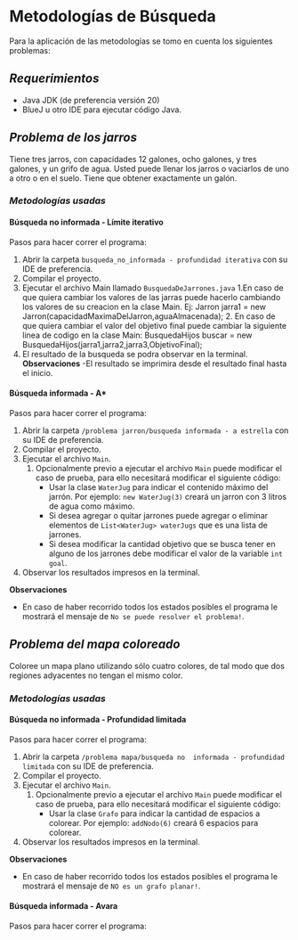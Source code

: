 # **Metodologías de Búsqueda**

Para la aplicación de las metodologías se tomo en cuenta los siguientes problemas:

## **_Requerimientos_**

- Java JDK (de preferencia versión 20)
- BlueJ u otro IDE para ejecutar código Java.

## **_Problema de los jarros_**

Tiene tres jarros, con capacidades 12 galones, ocho galones, y tres galones, y un grifo
de agua. Usted puede llenar los jarros o vaciarlos de uno a otro o en el suelo. Tiene
que obtener exactamente un galón.

### _Metodologías usadas_

#### **Búsqueda no informada - Límite iterativo**

Pasos para hacer correr el programa:
1. Abrir la carpeta `busqueda_no_informada - profundidad iterativa` con su IDE de preferencia.
2. Compilar el proyecto.
3. Ejecutar el archivo Main llamado `BusquedaDeJarrones.java`
   1.En caso de que quiera cambiar los valores de las jarras puede hacerlo cambiando los valores de su creacion en la clase Main. Ej: Jarron jarra1 = new Jarron(capacidadMaximaDelJarron,aguaAlmacenada);
   2. En caso de que quiera cambiar el valor del objetivo final puede cambiar la siguiente linea de codigo en la clase Main: BusquedaHijos buscar = new BusquedaHijos(jarra1,jarra2,jarra3,ObjetivoFinal);
4. El resultado de la busqueda se podra observar en la terminal.
**Observaciones**
-El resultado se imprimira desde el resultado final hasta el inicio.

#### **Búsqueda informada - A\***

Pasos para hacer correr el programa:

1. Abrir la carpeta `/problema jarron/busqueda informada - a estrella` con su IDE de preferencia.
2. Compilar el proyecto.
3. Ejecutar el archivo `Main`.
   1. Opcionalmente previo a ejecutar el archivo `Main` puede modificar el caso de prueba, para ello necesitará modificar el siguiente código:
      - Usar la clase `WaterJug` para indicar el contenido máximo del jarrón. Por ejemplo: `new WaterJug(3)` creará un jarron con 3 litros de agua como máximo.
      - Si desea agregar o quitar jarrones puede agregar o eliminar elementos de `List<WaterJug> waterJugs` que es una lista de jarrones.
      - Si desea modificar la cantidad objetivo que se busca tener en alguno de los jarrones debe modificar el valor de la variable `int goal`.
4. Observar los resultados impresos en la terminal.

**Observaciones**

- En caso de haber recorrido todos los estados posibles el programa le mostrará el mensaje de `No se puede resolver el problema!`.

## **_Problema del mapa coloreado_**

Coloree un mapa plano utilizando sólo cuatro colores, de tal modo que dos regiones adyacentes no tengan el mismo color.

### _Metodologías usadas_

#### **Búsqueda no informada - Profundidad limitada**

Pasos para hacer correr el programa:
1. Abrir la carpeta `/problema mapa/busqueda no  informada - profundidad limitada` con su IDE de preferencia.
2. Compilar el proyecto.
3. Ejecutar el archivo `Main`.
   1. Opcionalmente previo a ejecutar el archivo `Main` puede modificar el caso de prueba, para ello necesitará modificar el siguiente código:
      - Usar la clase `Grafo` para indicar la cantidad de espacios a colorear. Por ejemplo: `addNodo(6)` creará 6 espacios para colorear.
4. Observar los resultados impresos en la terminal.

**Observaciones**

- En caso de haber recorrido todos los estados posibles el programa le mostrará el mensaje de `NO es un grafo planar!`.

#### **Búsqueda informada - Avara**

Pasos para hacer correr el programa:
